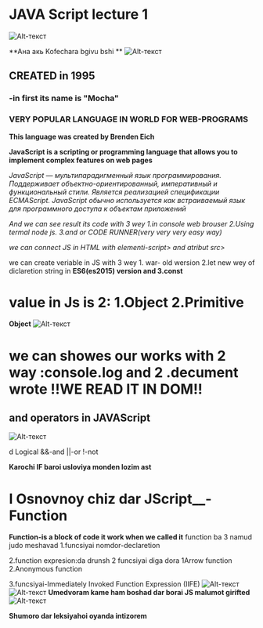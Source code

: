 # JAVA Script lecture 1
![Alt-текст]([https://th.bing.com/th/id/OIP.bsP5b6vQtpmP41L4SpVeBAAAAA?rs=1&pid=ImgDetMain](https://w1.pngwing.com/pngs/913/225/png-transparent-data-icon-javascript-icon-js-icon-node-icon-electric-blue-logo-cobalt-blue-sign-signage-symbol-circle-emblem.png)  "Заголовок изображения")

**Ана акь Kofechara bgivu bshi **
![Alt-текст](https://w1.pngwing.com/pngs/913/225/png-transparent-data-icon-javascript-icon-js-icon-node-icon-electric-blue-logo-cobalt-blue-sign-signage-symbol-circle-emblem.png)
## CREATED in 1995
### -in first its name is "Mocha"
### VERY POPULAR LANGUAGE IN WORLD FOR WEB-PROGRAMS
**This language was created by Brenden Eich**


**JavaScript is a scripting or programming language that allows you to implement complex features on web pages**

*JavaScript — мультипарадигменный язык программирования. Поддерживает объектно-ориентированный, императивный и функциональный стили. Является реализацией спецификации ECMAScript. JavaScript обычно используется как встраиваемый язык для программного доступа к объектам приложений*


*And we can see result its code with 3 wey 1.in console web brouser
2.Using termal node js.
3.and or CODE RUNNER(very very very easy way)*


*we can connect JS in HTML with elementi-script> and atribut src>*

we can create veriable in JS with 3 wey 1. war- old wersion 2.let new wey of diclaretion string in **ES6(es2015) version and 3.const**

# value in Js is 2: 1.Object 2.Primitive
**Object**
![Alt-текст](https://miro.medium.com/max/839/1*EJVSM8Mtm6kPmPYMTP5gug.png  "Заголовок изображения")

# we can showes our works with 2 way :console.log and  2 .decument wrote !!WE READ IT IN DOM!!


## and operators in JAVAScript 
![Alt-текст](https://www.simplilearn.com/ice9/free_resources_article_thumb/Operators_In_javascript/Operators_In_JavaScript_10.png  "Заголовок изображения")

d
Logical &&-and ||-or !-not

**Karochi IF baroi usloviya monden lozim ast**


# I Osnovnoy chiz dar JScript__-Function
**Function-is a block of code  it work when we called it**
function ba 3 namud judo meshavad 
1.funcsiyai nomdor-declaretion

2.function expresion:da drunsh 2 funcsiyai diga dora 1Arrow function
2.Anonymous function

3.funcsiyai-Immediately Invoked 
Function Expression
(IIFE)
![Alt-текст](https://th.bing.com/th/id/OIP.0TYgEX2krlfq3bLbwUaxhgHaE9?rs=1&pid=ImgDetMain  "Заголовок изображения")
![Alt-текст](https://res.cloudinary.com/geekysrm/image/upload/v1576699296/parameters-arguments.jpg  "Заголовок изображения")
**Umedvoram kame ham boshad dar borai JS malumot girifted**
![Alt-текст](https://th.bing.com/th/id/OIP.x5X24tzNea3pokOaMFqPawHaNK?rs=1&pid=ImgDetMain  "Заголовок изображения")

**Shumoro dar leksiyahoi oyanda intizorem**
